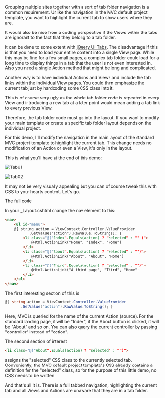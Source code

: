 ﻿Grouping multiple sites together with a sort of tab folder navigation is a common requirement. Unlike the navigation in the MVC default project template, you want to highlight the current tab to show users where they are.

It would also be nice from a coding perspective if the Views within the tabs are ignorant to the fact that they belong to a tab folder.

It can be done to some extent with [jQuery UI Tabs](http://jqueryui.com/demos/tabs/). The disadvantage if this is that you need to load your entire content into a single View page. While this may be fine for a few small pages, a complex tab folder could load for a long time to display things in a tab that the user is not even interested in. Also you need a single Action method that might be long and complicated.

Another way is to have individual Actions and Views and include the tab links within the individual View pages. You could then emphasize the current tab just by hardcoding some CSS class into it.

This is of course very ugly as the whole tab folder code is repeated in every View and introducing a new tab at a later point would mean adding a tab link to every previous View.

Therefore, the tab folder code must go into the layout. If you want to modify your main template or create a specific tab folder layout depends on the individual project.

For this demo, I'll modify the navigation in the main layout of the standard MVC project template to highlight the current tab. This change needs no modification of an Action or even a View, it's only in the layout.

This is what you'll have at the end of this demo:

![Tab01](/assets/blog/images/Tab01.png)

![Tab02](/assets/blog/images/Tab02.png)

It may not be very visually appealing but you can of course tweak this with CSS to your hearts content. Let's go.

The full code

In your _Layout.cshtml change the nav element to this:
```html
<nav>
    <ul id="menu">
    @{ string action = ViewContext.Controller.ValueProvider
           .GetValue("action").RawValue.ToString(); }
        <li class="@("Index".Equals(action) ? "selected" : "" )">
            @Html.ActionLink("Home", "Index", "Home")
        </li>
        <li class="@("About".Equals(action) ? "selected" : "")">
            @Html.ActionLink("About", "About", "Home")
        </li>
        <li class="@("Third".Equals(action) ? "selected" : "")">
            @Html.ActionLink("A third page", "Third", "Home")
        </li>
    </ul>
</nav>
```
The first interesting section of this is
```csharp
@{ string action = ViewContext.Controller.ValueProvider
       .GetValue("action").RawValue.ToString(); }
```
Here, MVC is queried for the name of the current Action (source). For the standard landing page, it will be "Index", if the About button is clicked, it will be "About" and so on. You can also query the current controller by passing "controller" instead of "action".

The second section of interest
```html
<li class="@("About".Equals(action) ? "selected" : "")">
```
assigns the "selected" CSS class to the currently selected tab. Conveniently, the MVC default project template's CSS already contains a definition for the "selected" class, so for the purpose of this little demo, no CSS needs to be written.

And that's all it is. There is a full tabbed navigation, highlighting the current tab and all Views and Actions are unaware that they are in a tab folder.
